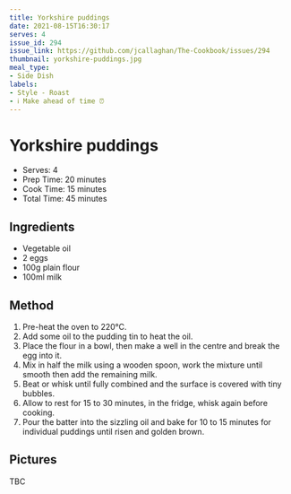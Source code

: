 ```yaml
---
title: Yorkshire puddings
date: 2021-08-15T16:30:17
serves: 4
issue_id: 294
issue_link: https://github.com/jcallaghan/The-Cookbook/issues/294
thumbnail: yorkshire-puddings.jpg
meal_type:
- Side Dish
labels:
- Style - Roast
- ℹ️ Make ahead of time ⏰
---
```


# Yorkshire puddings

- Serves: 4
- Prep Time: 20 minutes
- Cook Time: 15 minutes
- Total Time:  45 minutes

## Ingredients

- Vegetable oil
- 2 eggs
- 100g plain flour
- 100ml milk

## Method

1. Pre-heat the oven to 220°C.
2. Add some oil to the pudding tin to heat the oil.
3. Place the flour in a bowl, then make a well in the centre and break the egg into it.
4. Mix in half the milk using a wooden spoon, work the mixture until smooth then add the remaining milk.
5. Beat or whisk until fully combined and the surface is covered with tiny bubbles.
6. Allow to rest for 15 to 30 minutes, in the fridge, whisk again before cooking.
7. Pour the batter into the sizzling oil and bake for 10 to 15 minutes for individual puddings until risen and golden brown.

## Pictures

TBC
